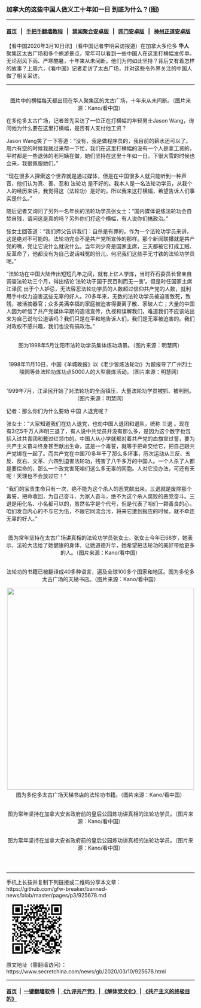 ### 加拿大的这些中国人做义工十年如一日 到底为什么？(图)
------------------------

#### [首页](https://github.com/gfw-breaker/banned-news/blob/master/README.md) &nbsp;&nbsp;|&nbsp;&nbsp; [手把手翻墙教程](https://github.com/gfw-breaker/guides/wiki) &nbsp;&nbsp;|&nbsp;&nbsp; [禁闻聚合安卓版](https://github.com/gfw-breaker/bn-android) &nbsp;&nbsp;|&nbsp;&nbsp; [网门安卓版](https://github.com/oGate2/oGate) &nbsp;&nbsp;|&nbsp;&nbsp; [神州正道安卓版](https://github.com/SzzdOgate/update) 



<div class="article_right" style="fone-color:#000">
 <p>
  【看中国2020年3月10日讯】（看中国记者李明采访报道）在加拿大多伦多
  <strong>
   <span href="https://www.secretchina.com/news/gb/tag/华人" target="_blank">
    华人
   </span>
  </strong>
  聚集区太古广场和多个旅游景点，常年可以看到一些中国人在这里打横幅发传单。无论刮风下雨、严寒酷暑，十年来从未间断。他们为何如此坚持？背后又有着怎样的故事？上周六，《看中国》记者走访了太古广场，并对这些令外界关注的中国人做了相关采访。
  <span id="hideid" name="hideid" style="color:red;display:none;">
   <span href="https://www.secretchina.com">
   </span>
  </span>
 </p>
 <div id="txt-mid1-t21-2017">
  

---


  </div>
 </div>
 <p style="text-align:center">
  <img alt="" src="//img3.secretchina.com/pic/2020/3-10/p2644321a989713210-ss.jpg"/>
  <br>
   图片中的横幅每天都出现在华人聚集区的太古广场，十年来从未间断。（图片来源：Kano/看中国）
   <span id="hideid" name="hideid" style="color:red;display:none;">
    <span href="https://www.secretchina.com">
    </span>
   </span>
  </br>
 </p>
 <p>
  在多伦多太古广场，记者首先采访了一位正在打横幅的年轻男士Jason Wang，询问他为什么要在这里打横幅，是否有人支付他工资？
 </p>
 <p>
  Jason Wang笑了一下答道：“没有，我是做程序员的，我目前的薪水还可以了。周六有空的时候我就过来帮一下忙，我们在这里打横幅的没有一个人是拿工资的，平时都是一些退休的老阿姨在做，她们坚持在这里十年如一日，下很大雪的时候也会来，我很佩服她们。”
 </p>
 <p>
  “现在很多人探索这个世界就是通过媒体，但是在中国很多人就只能听到一种声音，他们认为真、善、忍和
  <span href="https://www.secretchina.com/news/gb/tag/法轮功" target="_blank">
   法轮功
  </span>
  是不好的。我本人是一名法轮功学员，从我个人的经历来讲，我觉得这（法轮功）是好的。所以我来这打横幅，希望告诉人们事实是什么。”
 </p>
 <p>
  随后记者又询问了另外一名年长的法轮功学员张女士：“国内媒体说练法轮功会自焚自残，请问这是真的吗？另外你们打这个横幅，有人说你们搞政治。”
 </p>
 <p>
  张女士回答道：“我们师父告诉我们：自杀是有罪的。作为一个法轮功学员来讲，这是绝对不可能的。法轮功完全不是共产党所宣传的那样。那个新闻联播就是共产党的嘴，党让它说什么就说什么。当年刘少奇是国家主席，三天都被它打成工贼、反革命了，他都没有为自己说话喊冤的份儿，何况我们这些手无寸铁的法轮功学员呢。”
 </p>
 <p>
  “法轮功在中国大陆传出短短几年之间，就有上亿人学炼，当时乔石委员长曾亲自调查法轮功三个月，得出结论‘法轮功于国于民百利而无一害’。但是时任国家主席
  <span href="https://www.secretchina.com/news/gb/tag/江泽民" target="_blank">
   江泽民
  </span>
  出于个人妒忌，无法容忍法轮功学员的人数超过信仰共产党的人数，就利用手中权力迫害这些无辜的好人。20多年来，无数的法轮功学员被迫害致死，致残，被活摘器官；众多美满幸福的家庭被迫害得妻离子散、家破人亡；大量的中国人因为听信了共产党媒体早期的造谣宣传，仇视和误解我们，难道我们不应该站出来为自己说句公道话吗？我们只是在平和地告诉人们，我们是无辜被迫害的。我们对政权不感兴趣，我们也没有搞政治。”
 </p>
 <p style="text-align:center">
  <img alt="" src="//img3.secretchina.com/pic/2020/3-10/p2644341a465807563-ss.jpg"/>
  <br>
   图为1998年5月沈阳市法轮功学员集体炼功场景。（图片来源：明慧网）
  </br>
 </p>
 <p style="text-align:center">
  <img alt="" src="//img3.secretchina.com/pic/2020/3-10/p2644342a634553963-ss.jpg"/>
  <br>
   1998年11月10日，中国《羊城晚报》以《老少皆炼法轮功》为题报导了广州烈士陵园等处法轮功炼功点5000人的大型晨炼活动。（图片来源：明慧网）
  </br>
 </p>
 <p style="text-align:center">
  <img alt="" src="//img3.secretchina.com/pic/2020/3-10/p2644351a525087151-ss.jpg"/>
  <br>
   1999年7月，江泽民开始了对法轮功的全面镇压，大量法轮功学员被抓、被判刑。（图片来源：明慧网）
  </br>
 </p>
 <p>
  记者：那么你们为什么要劝
  <span href="https://www.secretchina.com" target="_blank">
   中国
  </span>
  人退党呢？
 </p>
 <p>
  张女士：“大家知道我们在劝人退党，也劝中国人退团和退队，统称
  <span href="https://www.secretchina.com/news/gb/tag/三退" target="_blank">
   三退
  </span>
  。现在有3亿5千万人声明三退了，有人说中共党员并没有那么多，是因为这个数字也包括入过共青团和戴过红领巾的。中国人从小学就都对着共产党的血旗宣过誓，要为共产主义奋斗终身甚至献出生命，这是一个毒誓，就等于把命交给它，把自己跟共产党绑在一起了。而共产党在中国70多年干了那么多坏事，历次运动从三反、五反、反右、文革、六四到迫害法轮功，残害了八千多万的中国人。一个人杀了人都是要偿命的，那么一个政党害死咱们这么多无辜的同胞。人对它没办法，可还有天呢！天理也不会放过它！”
 </p>
 <p>
  “我们的宝贵生命只有一次，绝不能为这个杀人的恶党献出来。三退就是废除那个毒誓，把命收回，为自己奋斗、为家人奋斗，绝不为这个杀人腐败的恶党奋斗。三退是用化名、小名都可以的，虽然名字是个代号，但是代表了咱们一颗善良的心，咱们发自内心的不与它为伍，不跟它同流合污，将来它遭到报应的时候，就不牵连无辜的好人。”
 </p>
 <p style="text-align:center">
  <img alt="" src="//img3.secretchina.com/pic/2020/3-9/p2644054a103787909-ss.jpg"/>
  <br>
   图为常年坚持在太古广场讲真相的法轮功学员张女士。张女士今年已68岁，她表示，法轮大法给了她健康的身体，让她道德升华，她希望把法轮功的美好带给更多的人。（图片来源：Kano/看中国）
  </br>
 </p>
 <p style="text-align:center">
 </p>
 <p style="text-align:center">
  <img alt="" src="//img3.secretchina.com/pic/2020/3-9/p2644060a329134987-ss.jpg"/>
  <br>
   法轮功的书籍已被翻译成40多种语言，遍及全球100多个国家和地区。图为多伦多太古广场的天梯书店。（图片来源：Kano/看中国）
  </br>
 </p>
 <p style="text-align:center">
  <img alt="" src="//img3.secretchina.com/pic/2020/3-9/p2644057a508979351-ss.jpg" style="height:540px; width:500px"/>
  <br>
   图为多伦多太古广场天梯书店的法轮功书籍。（图片来源：Kano/看中国）
  </br>
 </p>
 <p style="text-align:center">
  <img alt="" src="//img3.secretchina.com/pic/2020/3-9/p2644052a828355478-ss.jpg"/>
  <br>
   图为常年坚持在加拿大安省政府前的皇后公园炼功讲真相的法轮功学员。（图片来源：Kano/看中国）
  </br>
 </p>
 <p style="text-align:center">
  <img alt="" src="//img3.secretchina.com/pic/2020/3-9/p2644092a249270780-ss.jpg"/>
  <br>
   图为常年坚持在加拿大安省政府前的皇后公园炼功讲真相的法轮功学员。（图片来源：Kano/看中国）
   <center>
    <div>
     <div id="txt-mid2-t22-2017" style="display: block;  max-height: 351px;  overflow: hidden;">
      <div id="SC-21xxx">
      </div>
      <ins class="adsbygoogle" data-ad-client="ca-pub-1276641434651360" data-ad-format="auto" data-ad-slot="4301710469" data-full-width-responsive="true" style="display:block">
      </ins>
     </div>
    </div>
   </center>
   <div style="padding-top:12px;">
   </div>
  </br>
 </p>
</div>

<hr/>
手机上长按并复制下列链接或二维码分享本文章：<br/>
https://github.com/gfw-breaker/banned-news/blob/master/pages/p3/925678.md <br/>
<a href='https://github.com/gfw-breaker/banned-news/blob/master/pages/p3/925678.md'><img src='https://github.com/gfw-breaker/banned-news/blob/master/pages/p3/925678.md.png'/></a> <br/>
原文地址（需翻墙访问）：https://www.secretchina.com/news/gb/2020/03/10/925678.html


------------------------
#### [首页](https://github.com/gfw-breaker/banned-news/blob/master/README.md) &nbsp;|&nbsp; [一键翻墙软件](https://github.com/gfw-breaker/nogfw/blob/master/README.md) &nbsp;| [《九评共产党》](https://github.com/gfw-breaker/9ping.md/blob/master/README.md#九评之一评共产党是什么) | [《解体党文化》](https://github.com/gfw-breaker/jtdwh.md/blob/master/README.md) | [《共产主义的终极目的》](https://github.com/gfw-breaker/gczydzjmd.md/blob/master/README.md)


<img src='http://gfw-breaker.win/banned-news/pages/p3/925678.md' width='0px' height='0px'/>